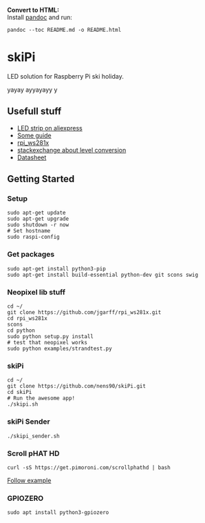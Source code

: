 **Convert to HTML:**  
Install [pandoc](https://pandoc.org/MANUAL.html) and run:  

    pandoc --toc README.md -o README.html

# skiPi
LED solution for Raspberry Pi ski holiday.

yayay ayyayayy y


## Usefull stuff

* [LED strip on aliexpress](https://www.aliexpress.com/item/WS2811-led-strip-5m-150-Pixels-ws2811-ic-DC-12V-led-strip-Addressable-Digital-5050-RGB/32830405129.html?spm=a2g0s.9042311.0.0.6FlhxP)
* [Some guide](https://learn.adafruit.com/neopixels-on-raspberry-pi?view=all)
* [rpi_ws281x](https://github.com/jgarff/rpi_ws281x)
* [stackexchange about level conversion](https://electronics.stackexchange.com/questions/210205/driving-ws2811-led-strip-from-microcontroller)
* [Datasheet](https://cdn-shop.adafruit.com/datasheets/WS2811.pdf)


## Getting Started  

### Setup ###  

    sudo apt-get update
    sudo apt-get upgrade
    sudo shutdown -r now
    # Set hostname
    sudo raspi-config
    
### Get packages ###  

    sudo apt-get install python3-pip
    sudo apt-get install build-essential python-dev git scons swig
    
### Neopixel lib stuff ###  

    cd ~/
    git clone https://github.com/jgarff/rpi_ws281x.git
    cd rpi_ws281x
    scons
    cd python
    sudo python setup.py install
    # test that neopixel works
    sudo python examples/strandtest.py
    
### skiPi ###  

    cd ~/
    git clone https://github.com/nens90/skiPi.git
    cd skiPi
    # Run the awesome app!
    ./skipi.sh
	
### skiPi Sender ###  

    ./skipi_sender.sh
    
### Scroll pHAT HD ###
    curl -sS https://get.pimoroni.com/scrollphathd | bash
    
[Follow example](https://learn.pimoroni.com/tutorial/sandyj/getting-started-with-scroll-phat-hd)

### GPIOZERO ###
    sudo apt install python3-gpiozero
